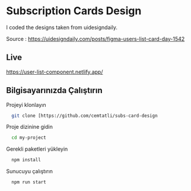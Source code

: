 
# Subscription Cards Design

I coded the designs taken from uidesigndaily.

Source : https://uidesigndaily.com/posts/figma-users-list-card-day-1542

## Live

https://user-list-component.netlify.app/

## Bilgisayarınızda Çalıştırın

Projeyi klonlayın

```bash
  git clone [https://github.com/cemtatli/subs-card-design
```

Proje dizinine gidin

```bash
  cd my-project
```

Gerekli paketleri yükleyin

```bash
  npm install
```

Sunucuyu çalıştırın

```bash
  npm run start
```

  

